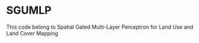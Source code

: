 # SGUMLP
This code belong to Spatial Gated Multi-Layer Perceptron for Land Use and Land Cover Mapping
